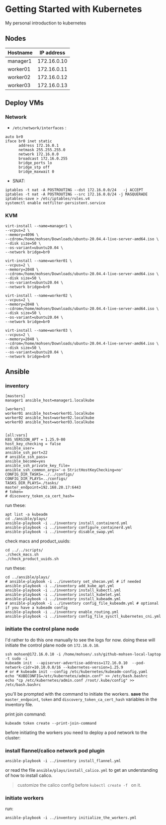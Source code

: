# Getting Started with Kubernetes
My personal introduction to kubernetes



## Nodes 

| Hostname | IP address |
| --- | --- |
| manager1 | 172.16.0.10 |
| worker01 | 172.16.0.11 |
| worker02 | 172.16.0.12 |
| worker03 | 172.16.0.13 |



## Deploy VMs 

### Network

- `/etc/network/interfaces` :
~~~
auto br0
iface br0 inet static
      address 172.16.0.1
      netmask 255.255.255.0
      network 172.16.0.0
      broadcast 172.16.0.255
      bridge_ports lo
      bridge_stp off
      bridge_maxwait 0
~~~

- SNAT:
~~~
iptables -t nat -A POSTROUTING --dst 172.16.0.0/24   -j ACCEPT
iptables -t nat -A POSTROUTING --src 172.16.0.0/24 -j MASQUERADE
iptables-save > /etc/iptables/rules.v4
systemctl enable netfilter-persistent.service
~~~

### KVM 

~~~
virt-install --name=manager1 \
--vcpus=2 \
--memory=4096 \
--cdrom=/home/mohsen/Downloads/ubuntu-20.04.4-live-server-amd64.iso \
--disk size=50 \
--os-variant=ubuntu20.04 \
--network bridge=br0
~~~

~~~
virt-install --name=worker01 \
--vcpus=2 \
--memory=2048 \
--cdrom=/home/mohsen/Downloads/ubuntu-20.04.4-live-server-amd64.iso \
--disk size=50 \
--os-variant=ubuntu20.04 \
--network bridge=br0
~~~

~~~
virt-install --name=worker02 \
--vcpus=2 \
--memory=2048 \
--cdrom=/home/mohsen/Downloads/ubuntu-20.04.4-live-server-amd64.iso \
--disk size=50 \
--os-variant=ubuntu20.04 \
--network bridge=br0
~~~

~~~
virt-install --name=worker03 \
--vcpus=2 \
--memory=2048 \
--cdrom=/home/mohsen/Downloads/ubuntu-20.04.4-live-server-amd64.iso \
--disk size=50 \
--os-variant=ubuntu20.04 \
--network bridge=br0
~~~

## Ansible
### inventory
~~~
[masters]
manager1 ansible_host=manager1.localkube

[workers]
worker01 ansible_host=worker01.localkube
worker02 ansible_host=worker02.localkube
worker03 ansible_host=worker03.localkube


[all:vars]
K8S_VERSION_APT = 1.25.9-00
host_key_checking = false
ansible_user=
ansible_ssh_port=22
# ansible_ssh_pass=
ansible_become=yes
ansible_ssh_private_key_file=
ansible_ssh_common_args='-o StrictHostKeyChecking=no'
CONFIG_DIR_TASKS=../../configs/
CONFIG_DIR_PLAYS=../configs/
TASKS_DIR_PLAYS=./tasks/
master_endpoint=192.168.20.17:6443
# token=
# discovery_token_ca_cert_hash=
~~~

run these:
~~~
apt list -a kubeadm
cd ./ansible/plays/
ansible-playbook -i ../inventory install_containerd.yml
ansible-playbook -i ../inventory configure_containerd.yml
ansible-playbook -i ../inventory disable_swap.yml
~~~
check macs and product_uuids:
~~~
cd ../../scripts/
./check_macs.sh   
./check_product_uuids.sh
~~~
run these: 
~~~
cd ../ansible/plays/
# ansible-playbook -i ../inventory set_shecan.yml # if needed
ansible-playbook -i ../inventory add_kube_apt.yml
ansible-playbook -i ../inventory install_kubectl.yml
ansible-playbook -i ../inventory install_kubelet.yml
ansible-playbook -i ../inventory install_kubeadm.yml
# ansible-playbook -i ../inventory config_file_kubeadm.yml # optional if you have a kubeadm config
ansible-playbook -i ../inventory enable_routing.yml
ansible-playbook -i ../inventory config_file_sysctl_kubernetes_cni.yml
~~~

### initiate the control plane node

I'd rather to do this one manually to see the logs for now. doing these will initiate the control plane node on `172.16.0.10`.
~~~
ssh mohsen@172.16.0.10 -i /home/mohsen/.ssh/github-mohsen-local-laptop -t sudo -i
kubeadm init  --apiserver-advertise-address=172.16.0.10  --pod-network-cidr=10.10.0.0/16 --kubernetes-version=1.25.9
# or # kubeadm init --config /etc/kubernetes/kubeadm-config.yaml
echo "KUBECONFIG=/etc/kubernetes/admin.conf" >> /etc/bash.bashrc
echo "cp /etc/kubernetes/admin.conf /root/.kube/config" >> /etc/bash.bashrc
~~~
you'll be prompted with the command to initiate the workers. **save** the `master_endpoint`, `token` and `discovery_token_ca_cert_hash` variables in the inventory file.

print join command:
~~~
kubeadm token create --print-join-command
~~~

before initiating the workers you need to deploy a pod network to the cluster:
### install flannel/calico network pod plugin
~~~
ansible-playbook -i ../inventory install_flannel.yml
~~~
or read the file `ansible/plays/install_calico.yml` to get an understanding of how to install calico.
> customize the calico config before `kubectl create -f ` on it.

### initiate workers
run:
~~~
ansible-playbook -i ../inventory initialize_the_workers.yml
~~~
